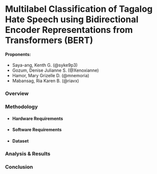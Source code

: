 # Multilabel Classification of Tagalog Hate Speech using Bidirectional Encoder Representations from Transformers (BERT)

#### Proponents: 
- Saya-ang, Kenth G. (@syke9p3)
- Gozum, Denise Julianne S. (@Xenoxianne)
- Hamor, Mary Grizelle D. (@mnemoria)
- Mabansag, Ria Karen B. (@riavx)

### Overview


### Methodology
 - #### Hardware Requirements
 - #### Software Requirements
 - #### Dataset
### Analysis & Results
### Conclusion
